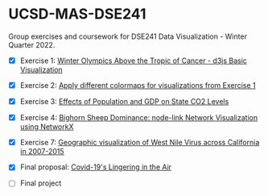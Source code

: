 # UCSD-MAS-DSE241

Group exercises and coursework for DSE241 Data Visualization - Winter Quarter 2022.

- [x] Exercise 1: [Winter Olympics Above the Tropic of Cancer - d3js Basic Visualization](https://github.com/galaxie500/UCSD-MAS-DSE241/tree/main/exercise1)

- [x] Exercise 2: [Apply different colormaps for visualizations from Exercise 1](https://github.com/galaxie500/UCSD-MAS-DSE241/tree/main/exercise2)

- [x] Exercise 3: [Effects of Population and GDP on State CO2 Levels](https://github.com/galaxie500/UCSD-MAS-DSE241/tree/main/exercise3)

-  [x] Exercise 4: [Bighorn Sheep Dominance: node-link Network Visualization using NetworkX](https://github.com/galaxie500/UCSD-MAS-DSE241/tree/main/exercise4)

-  [x] Exercise 7: [Geographic visualization of West Nile Virus across California in 2007-2015](https://github.com/galaxie500/UCSD-MAS-DSE241/tree/main/exercise7)

- [x] Final proposal: [Covid-19's Lingering in the Air](https://github.com/galaxie500/UCSD-MAS-DSE241/blob/main/final_proposal.pdf)
- [ ] Final project
